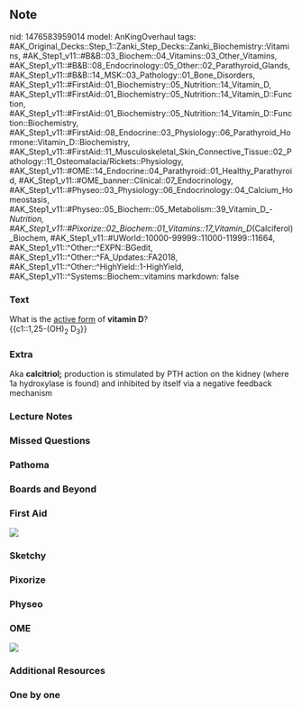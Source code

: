 ## Note
nid: 1476583959014
model: AnKingOverhaul
tags: #AK_Original_Decks::Step_1::Zanki_Step_Decks::Zanki_Biochemistry::Vitamins, #AK_Step1_v11::#B&B::03_Biochem::04_Vitamins::03_Other_Vitamins, #AK_Step1_v11::#B&B::08_Endocrinology::05_Other::02_Parathyroid_Glands, #AK_Step1_v11::#B&B::14_MSK::03_Pathology::01_Bone_Disorders, #AK_Step1_v11::#FirstAid::01_Biochemistry::05_Nutrition::14_Vitamin_D, #AK_Step1_v11::#FirstAid::01_Biochemistry::05_Nutrition::14_Vitamin_D::Function, #AK_Step1_v11::#FirstAid::01_Biochemistry::05_Nutrition::14_Vitamin_D::Function::Biochemistry, #AK_Step1_v11::#FirstAid::08_Endocrine::03_Physiology::06_Parathyroid_Hormone::Vitamin_D::Biochemistry, #AK_Step1_v11::#FirstAid::11_Musculoskeletal_Skin_Connective_Tissue::02_Pathology::11_Osteomalacia/Rickets::Physiology, #AK_Step1_v11::#OME::14_Endocrine::04_Parathyroid::01_Healthy_Parathyroid, #AK_Step1_v11::#OME_banner::Clinical::07_Endocrinology, #AK_Step1_v11::#Physeo::03_Physiology::06_Endocrinology::04_Calcium_Homeostasis, #AK_Step1_v11::#Physeo::05_Biochem::05_Metabolism::39_Vitamin_D_-_Nutrition, #AK_Step1_v11::#Pixorize::02_Biochem::01_Vitamins::17_Vitamin_D_(Calciferol)_Biochem, #AK_Step1_v11::#UWorld::10000-99999::11000-11999::11664, #AK_Step1_v11::^Other::^EXPN::BGedit, #AK_Step1_v11::^Other::^FA_Updates::FA2018, #AK_Step1_v11::^Other::^HighYield::1-HighYield, #AK_Step1_v11::^Systems::Biochem::vitamins
markdown: false

### Text
<div>
  <div>
    <div>
      <div>
        What is the <u>active form</u> of <b>vitamin D</b>?
      </div>
      <div>
        {{c1::1,25-(OH)<sub>2</sub> D<sub>3</sub>}}
      </div>
    </div>
  </div>
</div>

### Extra
Aka <b>calcitriol;</b> production is stimulated by PTH action on
the kidney (where 1a hydroxylase is found) and inhibited by itself
via a negative feedback mechanism

### Lecture Notes


### Missed Questions


### Pathoma


### Boards and Beyond


### First Aid
<img src="tmpibpBde.png">

### Sketchy


### Pixorize


### Physeo


### OME
<div class="ome-widget">
  <a href=
  "https://onlinemeded.org/spa/endocrinology?ref=anki"><img src=
  "_OME_AnkiFlashcards_Topic_1.png"></a>
</div>

### Additional Resources


### One by one

